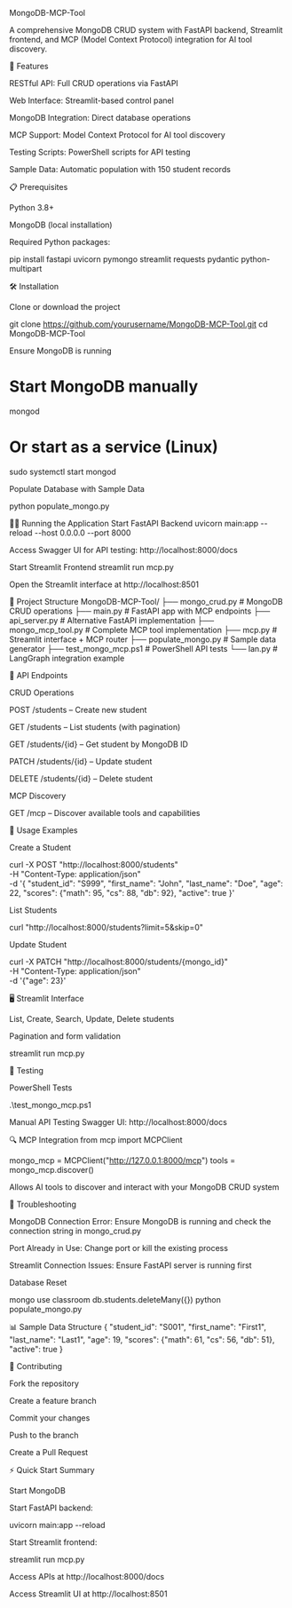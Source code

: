 MongoDB-MCP-Tool

A comprehensive MongoDB CRUD system with FastAPI backend, Streamlit frontend, and MCP (Model Context Protocol) integration for AI tool discovery.

🚀 Features

RESTful API: Full CRUD operations via FastAPI

Web Interface: Streamlit-based control panel

MongoDB Integration: Direct database operations

MCP Support: Model Context Protocol for AI tool discovery

Testing Scripts: PowerShell scripts for API testing

Sample Data: Automatic population with 150 student records

📋 Prerequisites

Python 3.8+

MongoDB (local installation)

Required Python packages:

pip install fastapi uvicorn pymongo streamlit requests pydantic python-multipart

🛠 Installation

Clone or download the project

git clone https://github.com/yourusername/MongoDB-MCP-Tool.git
cd MongoDB-MCP-Tool


Ensure MongoDB is running

# Start MongoDB manually
mongod

# Or start as a service (Linux)
sudo systemctl start mongod


Populate Database with Sample Data

python populate_mongo.py

🏃‍♂️ Running the Application
Start FastAPI Backend
uvicorn main:app --reload --host 0.0.0.0 --port 8000


Access Swagger UI for API testing: http://localhost:8000/docs

Start Streamlit Frontend
streamlit run mcp.py


Open the Streamlit interface at http://localhost:8501

📁 Project Structure
MongoDB-MCP-Tool/
├── mongo_crud.py          # MongoDB CRUD operations
├── main.py               # FastAPI app with MCP endpoints
├── api_server.py         # Alternative FastAPI implementation
├── mongo_mcp_tool.py     # Complete MCP tool implementation
├── mcp.py                # Streamlit interface + MCP router
├── populate_mongo.py     # Sample data generator
├── test_mongo_mcp.ps1    # PowerShell API tests
└── lan.py                # LangGraph integration example

🔧 API Endpoints

CRUD Operations

POST /students – Create new student

GET /students – List students (with pagination)

GET /students/{id} – Get student by MongoDB ID

PATCH /students/{id} – Update student

DELETE /students/{id} – Delete student

MCP Discovery

GET /mcp – Discover available tools and capabilities

🎯 Usage Examples

Create a Student

curl -X POST "http://localhost:8000/students" \
-H "Content-Type: application/json" \
-d '{
  "student_id": "S999",
  "first_name": "John",
  "last_name": "Doe",
  "age": 22,
  "scores": {"math": 95, "cs": 88, "db": 92},
  "active": true
}'


List Students

curl "http://localhost:8000/students?limit=5&skip=0"


Update Student

curl -X PATCH "http://localhost:8000/students/{mongo_id}" \
-H "Content-Type: application/json" \
-d '{"age": 23}'

🖥 Streamlit Interface

List, Create, Search, Update, Delete students

Pagination and form validation

streamlit run mcp.py

🧪 Testing

PowerShell Tests

.\test_mongo_mcp.ps1


Manual API Testing
Swagger UI: http://localhost:8000/docs

🔍 MCP Integration
from mcp import MCPClient

mongo_mcp = MCPClient("http://127.0.0.1:8000/mcp")
tools = mongo_mcp.discover()


Allows AI tools to discover and interact with your MongoDB CRUD system

🐛 Troubleshooting

MongoDB Connection Error: Ensure MongoDB is running and check the connection string in mongo_crud.py

Port Already in Use: Change port or kill the existing process

Streamlit Connection Issues: Ensure FastAPI server is running first

Database Reset

mongo
use classroom
db.students.deleteMany({})
python populate_mongo.py

📊 Sample Data Structure
{
  "student_id": "S001",
  "first_name": "First1",
  "last_name": "Last1",
  "age": 19,
  "scores": {"math": 61, "cs": 56, "db": 51},
  "active": true
}

🤝 Contributing

Fork the repository

Create a feature branch

Commit your changes

Push to the branch

Create a Pull Request

⚡ Quick Start Summary

Start MongoDB

Start FastAPI backend:

uvicorn main:app --reload


Start Streamlit frontend:

streamlit run mcp.py


Access APIs at http://localhost:8000/docs

Access Streamlit UI at http://localhost:8501
